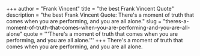 +++
author = "Frank Vincent"
title = "the best Frank Vincent Quote"
description = "the best Frank Vincent Quote: There's a moment of truth that comes when you are performing, and you are all alone."
slug = "theres-a-moment-of-truth-that-comes-when-you-are-performing-and-you-are-all-alone"
quote = '''There's a moment of truth that comes when you are performing, and you are all alone.'''
+++
There's a moment of truth that comes when you are performing, and you are all alone.
